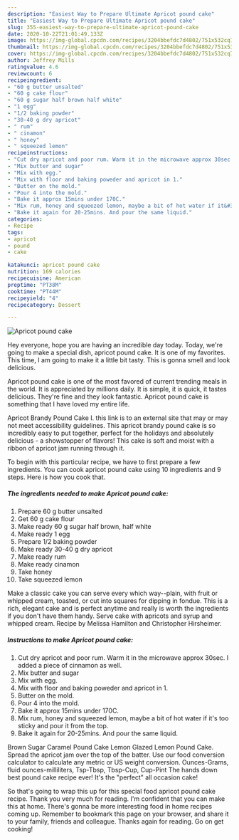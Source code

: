 ```yaml
---
description: "Easiest Way to Prepare Ultimate Apricot pound cake"
title: "Easiest Way to Prepare Ultimate Apricot pound cake"
slug: 355-easiest-way-to-prepare-ultimate-apricot-pound-cake
date: 2020-10-22T21:01:49.133Z
image: https://img-global.cpcdn.com/recipes/3204bbefdc7d4802/751x532cq70/apricot-pound-cake-recipe-main-photo.jpg
thumbnail: https://img-global.cpcdn.com/recipes/3204bbefdc7d4802/751x532cq70/apricot-pound-cake-recipe-main-photo.jpg
cover: https://img-global.cpcdn.com/recipes/3204bbefdc7d4802/751x532cq70/apricot-pound-cake-recipe-main-photo.jpg
author: Jeffrey Mills
ratingvalue: 4.6
reviewcount: 6
recipeingredient:
- "60 g butter unsalted"
- "60 g cake flour"
- "60 g sugar half brown half white"
- "1 egg"
- "1/2 baking powder"
- "30-40 g dry apricot"
- " rum"
- " cinamon"
- " honey"
- " squeezed lemon"
recipeinstructions:
- "Cut dry apricot and poor rum. Warm it in the microwave approx 30sec. I added a piece of cinnamon as well."
- "Mix butter and sugar"
- "Mix with egg."
- "Mix with floor and baking poweder and apricot in 1."
- "Butter on the mold."
- "Pour 4 into the mold."
- "Bake it approx 15mins under 170C."
- "Mix rum, honey and squeezed lemon, maybe a bit of hot water if it&#39;s too sticky and pour it from the top."
- "Bake it again for 20-25mins. And pour the same liquid."
categories:
- Recipe
tags:
- apricot
- pound
- cake

katakunci: apricot pound cake 
nutrition: 169 calories
recipecuisine: American
preptime: "PT38M"
cooktime: "PT44M"
recipeyield: "4"
recipecategory: Dessert

---
```



![Apricot pound cake](https://img-global.cpcdn.com/recipes/3204bbefdc7d4802/751x532cq70/apricot-pound-cake-recipe-main-photo.jpg)

Hey everyone, hope you are having an incredible day today. Today, we're going to make a special dish, apricot pound cake. It is one of my favorites. This time, I am going to make it a little bit tasty. This is gonna smell and look delicious.

Apricot pound cake is one of the most favored of current trending meals in the world. It is appreciated by millions daily. It is simple, it is quick, it tastes delicious. They're fine and they look fantastic. Apricot pound cake is something that I have loved my entire life.

Apricot Brandy Pound Cake I. this link is to an external site that may or may not meet accessibility guidelines. This apricot brandy pound cake is so incredibly easy to put together, perfect for the holidays and absolutely delicious - a showstopper of flavors! This cake is soft and moist with a ribbon of apricot jam running through it.


To begin with this particular recipe, we have to first prepare a few ingredients. You can cook apricot pound cake using 10 ingredients and 9 steps. Here is how you cook that.

<!--inarticleads1-->

##### The ingredients needed to make Apricot pound cake:

1. Prepare 60 g butter unsalted
1. Get 60 g cake flour
1. Make ready 60 g sugar half brown, half white
1. Make ready 1 egg
1. Prepare 1/2 baking powder
1. Make ready 30-40 g dry apricot
1. Make ready  rum
1. Make ready  cinamon
1. Take  honey
1. Take  squeezed lemon


Make a classic cake you can serve every which way--plain, with fruit or whipped cream, toasted, or cut into squares for dipping in fondue. This is a rich, elegant cake and is perfect anytime and really is worth the ingredients if you don&#39;t have them handy. Serve cake with apricots and syrup and whipped cream. Recipe by Melissa Hamilton and Christopher Hirsheimer. 

<!--inarticleads2-->

##### Instructions to make Apricot pound cake:

1. Cut dry apricot and poor rum. Warm it in the microwave approx 30sec. I added a piece of cinnamon as well.
1. Mix butter and sugar
1. Mix with egg.
1. Mix with floor and baking poweder and apricot in 1.
1. Butter on the mold.
1. Pour 4 into the mold.
1. Bake it approx 15mins under 170C.
1. Mix rum, honey and squeezed lemon, maybe a bit of hot water if it&#39;s too sticky and pour it from the top.
1. Bake it again for 20-25mins. And pour the same liquid.


Brown Sugar Caramel Pound Cake Lemon Glazed Lemon Pound Cake. Spread the apricot jam over the top of the batter. Use our food conversion calculator to calculate any metric or US weight conversion. Ounces-Grams, fluid ounces-milliliters, Tsp-Tbsp, Tbsp-Cup, Cup-Pint The hands down best pound cake recipe ever! It&#39;s the &#34;perfect&#34; all occasion cake! 

So that's going to wrap this up for this special food apricot pound cake recipe. Thank you very much for reading. I'm confident that you can make this at home. There's gonna be more interesting food in home recipes coming up. Remember to bookmark this page on your browser, and share it to your family, friends and colleague. Thanks again for reading. Go on get cooking!
